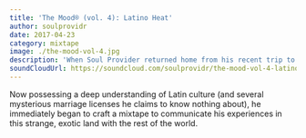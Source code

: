 ```yaml
---
title: 'The Mood® (vol. 4): Latino Heat'
author: soulprovidr
date: 2017-04-23
category: mixtape
image: ./the-mood-vol-4.jpg
description: 'When Soul Provider returned home from his recent trip to Mexico, he returned with more than just a slight tan and a penchant for mojitos.'
soundCloudUrl: https://soundcloud.com/soulprovidr/the-mood-vol-4-latino-heat
---
```


Now possessing a deep understanding of Latin culture (and several mysterious marriage licenses he claims to know nothing about), he immediately began to craft a mixtape to communicate his experiences in this strange, exotic land with the rest of the world.
